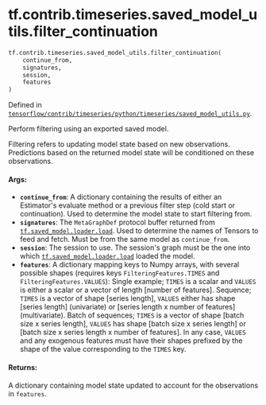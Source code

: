 <div itemscope itemtype="http://developers.google.com/ReferenceObject">
<meta itemprop="name" content="tf.contrib.timeseries.saved_model_utils.filter_continuation" />
<meta itemprop="path" content="Stable" />
</div>

# tf.contrib.timeseries.saved_model_utils.filter_continuation

``` python
tf.contrib.timeseries.saved_model_utils.filter_continuation(
    continue_from,
    signatures,
    session,
    features
)
```



Defined in [`tensorflow/contrib/timeseries/python/timeseries/saved_model_utils.py`](https://www.tensorflow.org/code/tensorflow/contrib/timeseries/python/timeseries/saved_model_utils.py).

Perform filtering using an exported saved model.

Filtering refers to updating model state based on new observations.
Predictions based on the returned model state will be conditioned on these
observations.

#### Args:

* <b>`continue_from`</b>: A dictionary containing the results of either an Estimator's
    evaluate method or a previous filter step (cold start or
    continuation). Used to determine the model state to start filtering from.
* <b>`signatures`</b>: The `MetaGraphDef` protocol buffer returned from
    <a href="../../../../tf/saved_model/loader/load.md"><code>tf.saved_model.loader.load</code></a>. Used to determine the names of Tensors to
    feed and fetch. Must be from the same model as `continue_from`.
* <b>`session`</b>: The session to use. The session's graph must be the one into which
    <a href="../../../../tf/saved_model/loader/load.md"><code>tf.saved_model.loader.load</code></a> loaded the model.
* <b>`features`</b>: A dictionary mapping keys to Numpy arrays, with several possible
    shapes (requires keys `FilteringFeatures.TIMES` and
    `FilteringFeatures.VALUES`):
      Single example; `TIMES` is a scalar and `VALUES` is either a scalar or a
        vector of length [number of features].
      Sequence; `TIMES` is a vector of shape [series length], `VALUES` either
        has shape [series length] (univariate) or [series length x number of
        features] (multivariate).
      Batch of sequences; `TIMES` is a vector of shape [batch size x series
        length], `VALUES` has shape [batch size x series length] or [batch
        size x series length x number of features].
    In any case, `VALUES` and any exogenous features must have their shapes
    prefixed by the shape of the value corresponding to the `TIMES` key.

#### Returns:

A dictionary containing model state updated to account for the observations
in `features`.
